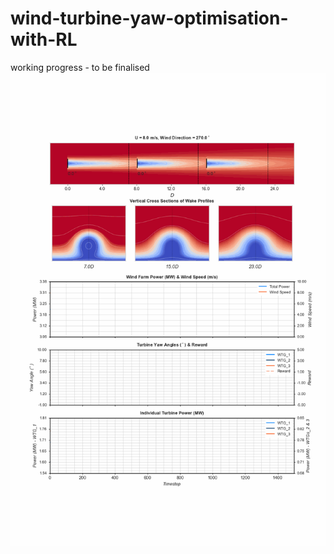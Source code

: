 # wind-turbine-yaw-optimisation-with-RL
working progress - to be finalised
![til](./floris_animation.gif)
